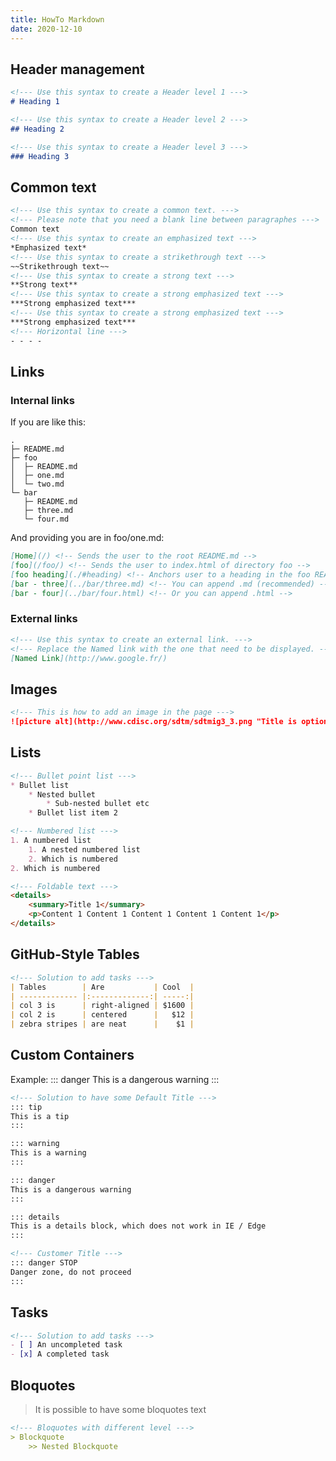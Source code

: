 ```yaml
---
title: HowTo Markdown
date: 2020-12-10
---
```


## Header management

``` md
<!--- Use this syntax to create a Header level 1 --->
# Heading 1

<!--- Use this syntax to create a Header level 2 --->
## Heading 2

<!--- Use this syntax to create a Header level 3 --->
### Heading 3
```

## Common text

``` md
<!--- Use this syntax to create a common text. --->
<!--- Please note that you need a blank line between paragraphes --->
Common text
<!--- Use this syntax to create an emphasized text --->
*Emphasized text*
<!--- Use this syntax to create a strikethrough text --->
~~Strikethrough text~~
<!--- Use this syntax to create a strong text --->
**Strong text**
<!--- Use this syntax to create a strong emphasized text --->
***Strong emphasized text***
<!--- Use this syntax to create a strong emphasized text --->
***Strong emphasized text***
<!--- Horizontal line --->
- - - -
```

## Links

### Internal links

If you are like this:

``` shell
.
├─ README.md
├─ foo
│  ├─ README.md
│  ├─ one.md
│  └─ two.md
└─ bar
   ├─ README.md
   ├─ three.md
   └─ four.md
```

And providing you are in foo/one.md:

``` md
[Home](/) <!-- Sends the user to the root README.md -->
[foo](/foo/) <!-- Sends the user to index.html of directory foo -->
[foo heading](./#heading) <!-- Anchors user to a heading in the foo README file -->
[bar - three](../bar/three.md) <!-- You can append .md (recommended) -->
[bar - four](../bar/four.html) <!-- Or you can append .html -->
```

### External links

``` md
<!--- Use this syntax to create an external link. --->
<!--- Replace the Named link with the one that need to be displayed. --->
[Named Link](http://www.google.fr/)
```

## Images

``` md
<!--- This is how to add an image in the page --->
![picture alt](http://www.cdisc.org/sdtm/sdtmig3_3.png "Title is optional")
```

## Lists

``` md
<!--- Bullet point list --->
* Bullet list
    * Nested bullet
        * Sub-nested bullet etc
    * Bullet list item 2

<!--- Numbered list --->
1. A numbered list
    1. A nested numbered list
    2. Which is numbered
2. Which is numbered

<!--- Foldable text --->
<details>
    <summary>Title 1</summary>
    <p>Content 1 Content 1 Content 1 Content 1 Content 1</p>
</details>
```

## GitHub-Style Tables

``` md
<!--- Solution to add tasks --->
| Tables        | Are           | Cool  |
| ------------- |:-------------:| -----:|
| col 3 is      | right-aligned | $1600 |
| col 2 is      | centered      |   $12 |
| zebra stripes | are neat      |    $1 |
```

## Custom Containers

Example:
::: danger
This is a dangerous warning
:::

``` md
<!--- Solution to have some Default Title --->
::: tip
This is a tip
:::

::: warning
This is a warning
:::

::: danger
This is a dangerous warning
:::

::: details
This is a details block, which does not work in IE / Edge
:::

<!--- Customer Title --->
::: danger STOP
Danger zone, do not proceed
:::
```

## Tasks

``` md
<!--- Solution to add tasks --->
- [ ] An uncompleted task
- [x] A completed task
```

## Bloquotes

> It is possible to have some bloquotes text

``` md
<!--- Bloquotes with different level --->
> Blockquote
    >> Nested Blockquote
```

